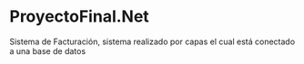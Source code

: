 # ProyectoFinal.Net
Sistema de Facturación, sistema realizado por capas el cual está conectado a una base de datos
